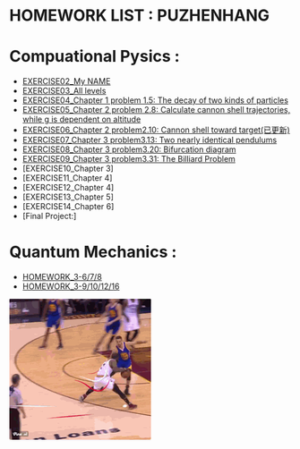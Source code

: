 HOMEWORK LIST : PUZHENHANG
=======
  
Compuational Pysics :  
=======  

 - [EXERCISE02_My NAME](https://github.com/Pu-ZH/compuationalphysics_N2014301020017/tree/master/EXERCISE02)  
 - [EXERCISE03_All levels](https://github.com/Pu-ZH/compuationalphysics_N2014301020017/tree/master/EXERCISE03)  
 - [EXERCISE04_Chapter 1 problem 1.5: The decay of two kinds of particles](https://github.com/Pu-ZH/compuationalphysics_N2014301020017/tree/master/homework04)
 - [EXERCISE05_Chapter 2 problem 2.8: Calculate cannon shell trajectories, while g is dependent on altitude](https://github.com/Pu-ZH/compuationalphysics_N2014301020017/tree/master/EXERCISE05)  
 - [EXERCISE06_Chapter 2 problem2.10: Cannon shell toward target(已更新)](https://github.com/Pu-ZH/compuationalphysics_N2014301020017/tree/master/EXERCISE06)  
 - [EXERCISE07_Chapter 3 problem3.13: Two nearly identical pendulums](https://github.com/Pu-ZH/compuationalphysics_N2014301020017/tree/master/EXERCISE07)      
 - [EXERCISE08_Chapter 3 problem3.20: Bifurcation diagram](https://github.com/Pu-ZH/compuationalphysics_N2014301020017/tree/master/EXERCISE08) 
 - [EXERCISE09_Chapter 3 problem3.31: The Billiard Problem](https://github.com/Pu-ZH/compuationalphysics_N2014301020017/tree/master/EXERCISE09)       
 - [EXERCISE10_Chapter 3]    
 - [EXERCISE11_Chapter 4]     
 - [EXERCISE12_Chapter 4]   
 - [EXERCISE13_Chapter 5]   
 - [EXERCISE14_Chapter 6]    
 - [Final Project:]  
   
     
Quantum Mechanics :  
=======   
 - [HOMEWORK_3-6/7/8](https://github.com/Pu-ZH/compuationalphysics_N2014301020017/tree/master/Quantum_Mechanics/Homework_3_678)    
 - [HOMEWORK_3-9/10/12/16](https://github.com/Pu-ZH/compuationalphysics_N2014301020017/tree/master/Quantum_Mechanics/Homework_3_9101216)    
 
     
     
![irving](https://github.com/Pu-ZH/compuationalphysics_N2014301020017/blob/master/photo/QQ%E5%9B%BE%E7%89%8720160925204048.gif)
